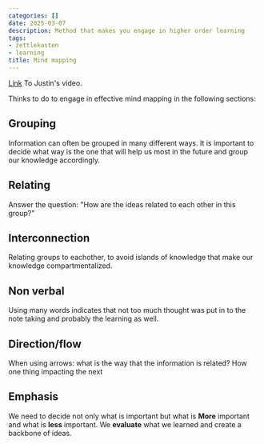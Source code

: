 ```yaml
---
categories: []
date: 2025-03-07
description: Method that makes you engage in higher order learning
tags:
- zettlekasten
- learning
title: Mind mapping
---
```


[Link](https://m.youtube.com/watch?v=Grd7K7bJVWg) To Justin's video.

Thinks to do to engage in effective mind mapping in the following sections:

## Grouping 

Information can often be grouped in many different ways. It is important to decide what way is the one that will help us most in the future and group our knowledge accordingly. 

## Relating

Answer the question: "How are the ideas related to each other in this group?"
## Interconnection

Relating groups to eachother, to avoid islands of knowledge that make our knowledge compartmentalized. 

## Non verbal

Using many words indicates that not too much thought was put in to the note taking and probably the learning as well.

## Direction/flow

When using arrows: what is the way that the information is related? How one thing impacting the next

## Emphasis 

We need to decide not only what is important but what is **More** important and what is **less** important. We **evaluate** what we learned and create a backbone of ideas.
